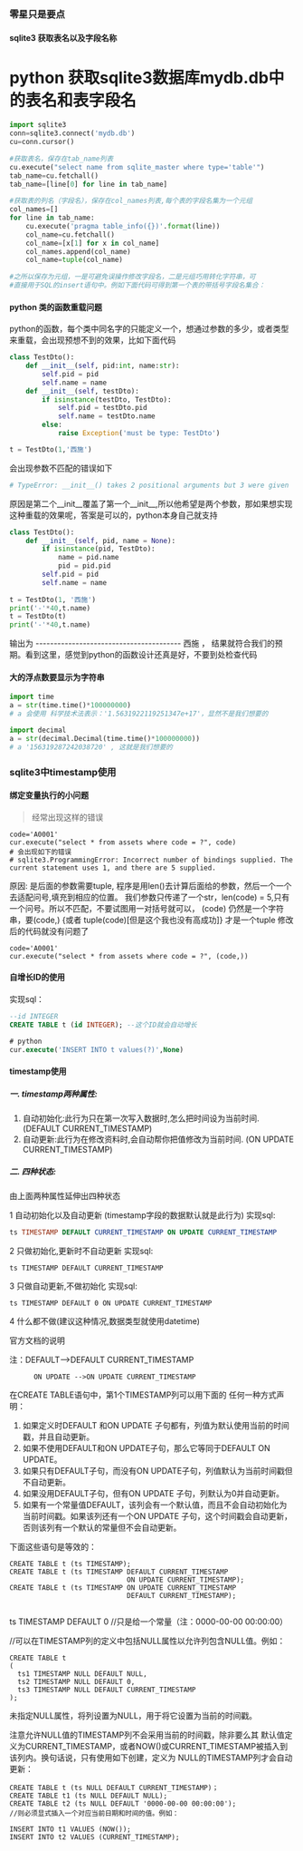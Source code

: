 ### 零星只是要点
#### sqlite3 获取表名以及字段名称

# python 获取sqlite3数据库mydb.db中的表名和表字段名
```python
import sqlite3
conn=sqlite3.connect('mydb.db')
cu=conn.cursor()
 
#获取表名，保存在tab_name列表
cu.execute("select name from sqlite_master where type='table'")
tab_name=cu.fetchall()
tab_name=[line[0] for line in tab_name]
 
#获取表的列名（字段名），保存在col_names列表,每个表的字段名集为一个元组
col_names=[]
for line in tab_name:
    cu.execute('pragma table_info({})'.format(line))
    col_name=cu.fetchall()
    col_name=[x[1] for x in col_name]
    col_names.append(col_name)
    col_name=tuple(col_name)
 
#之所以保存为元组，一是可避免误操作修改字段名，二是元组巧用转化字符串，可
#直接用于SQL的insert语句中。例如下面代码可得到第一个表的带括号字段名集合：

```

#### python 类的函数重载问题
python的函数，每个类中同名字的只能定义一个，想通过参数的多少，或者类型来重载，会出现预想不到的效果，比如下面代码
```python
class TestDto():
    def __init__(self, pid:int, name:str):
        self.pid = pid
        self.name = name
    def __init__(self, testDto):
        if isinstance(testDto, TestDto):
            self.pid = testDto.pid
            self.name = testDto.name
        else:
            raise Exception('must be type: TestDto')

t = TestDto(1,'西施')
```
会出现参数不匹配的错误如下
```python
# TypeError: __init__() takes 2 positional arguments but 3 were given
```
原因是第二个__init__覆盖了第一个__init__,所以他希望是两个参数，那如果想实现这种重载的效果呢，答案是可以的，python本身自己就支持
```python
class TestDto():
    def __init__(self, pid, name = None):
        if isinstance(pid, TestDto):
            name = pid.name
            pid = pid.pid
        self.pid = pid
        self.name = name
        
t = TestDto(1, '西施')
print('-'*40,t.name)
t = TestDto(t)
print('-'*40,t.name)
```
输出为 ---------------------------------------- 西施 ，
结果就符合我们的预期。看到这里，感觉到python的函数设计还真是好，不要到处检查代码
#### 大的浮点数要显示为字符串
```python
import time
a = str(time.time()*100000000)
# a 会使用 科学技术法表示：'1.5631922119251347e+17'，显然不是我们想要的

import decimal
a = str(decimal.Decimal(time.time()*100000000))
# a '156319287242038720' , 这就是我们想要的
```

### sqlite3中timestamp使用
#### **绑定变量执行的小问题**
> 经常出现这样的错误

```path
code='A0001'
cur.execute("select * from assets where code = ?", code)
# 会出现如下的错误
# sqlite3.ProgrammingError: Incorrect number of bindings supplied. The current statement uses 1, and there are 5 supplied.
```
原因: 是后面的参数需要tuple, 程序是用len()去计算后面给的参数，然后一个一个去适配问号,填充到相应的位置。
我们参数只传递了一个str，len(code) = 5,只有一个问号。所以不匹配，不要试图用一对括号就可以，
(code) 仍然是一个字符串，要(code,) {或者 tuple(code)[但是这个我也没有高成功]} 才是一个tuple
修改后的代码就没有问题了

```pathon
code='A0001'
cur.execute("select * from assets where code = ?", (code,))
```

#### 自增长ID的使用
实现sql：
```sql
--id INTEGER
CREATE TABLE t (id INTEGER); --这个ID就会自动增长

# python
cur.execute('INSERT INTO t values(?)',None)
```
#### timestamp使用
##### 一. timestamp两种属性:

1. 自动初始化:此行为只在第一次写入数据时,怎么把时间设为当前时间. (DEFAULT CURRENT_TIMESTAMP)
2. 自动更新:此行为在修改资料时,会自动帮你把值修改为当前时间. (ON UPDATE CURRENT_TIMESTAMP)

##### 二. 四种状态:
由上面两种属性延伸出四种状态

1 自动初始化以及自动更新 (timestamp字段的数据默认就是此行为)
实现sql: 
```SQL
ts TIMESTAMP DEFAULT CURRENT_TIMESTAMP ON UPDATE CURRENT_TIMESTAMP
```
2 只做初始化,更新时不自动更新
实现sql: 
```
ts TIMESTAMP DEFAULT CURRENT_TIMESTAMP
```
3 只做自动更新,不做初始化
实现sql: 
```
ts TIMESTAMP DEFAULT 0 ON UPDATE CURRENT_TIMESTAMP
```
4 什么都不做(建议这种情况,数据类型就使用datetime)

官方文档的说明

注：DEFAULT-->DEFAULT CURRENT_TIMESTAMP
```
      ON UPDATE -->ON UPDATE CURRENT_TIMESTAMP
```

在CREATE TABLE语句中，第1个TIMESTAMP列可以用下面的 任何一种方式声明：

1. 如果定义时DEFAULT 和ON UPDATE 子句都有，列值为默认使用当前的时间戳，并且自动更新。
2. 如果不使用DEFAULT和ON UPDATE子句，那么它等同于DEFAULT ON UPDATE。
3. 如果只有DEFAULT子句，而没有ON UPDATE子句，列值默认为当前时间戳但不自动更新。
4. 如果没用DEFAULT子句，但有ON UPDATE 子句，列默认为0并自动更新。
5. 如果有一个常量值DEFAULT，该列会有一个默认值，而且不会自动初始化为当前时间戳。如果该列还有一个ON UPDATE 子句，这个时间戳会自动更新，否则该列有一个默认的常量但不会自动更新。


下面这些语句是等效的：
```
CREATE TABLE t (ts TIMESTAMP);
CREATE TABLE t (ts TIMESTAMP DEFAULT CURRENT_TIMESTAMP
                             ON UPDATE CURRENT_TIMESTAMP);
CREATE TABLE t (ts TIMESTAMP ON UPDATE CURRENT_TIMESTAMP
                             DEFAULT CURRENT_TIMESTAMP);
 
```
ts TIMESTAMP DEFAULT 0 //只是给一个常量（注：0000-00-00 00:00:00）

//可以在TIMESTAMP列的定义中包括NULL属性以允许列包含NULL值。例如：
```
CREATE TABLE t
(
  ts1 TIMESTAMP NULL DEFAULT NULL,
  ts2 TIMESTAMP NULL DEFAULT 0,
  ts3 TIMESTAMP NULL DEFAULT CURRENT_TIMESTAMP
);
```
未指定NULL属性，将列设置为NULL，用于将它设置为当前的时间戳。

注意允许NULL值的TIMESTAMP列不会采用当前的时间戳，除非要么其 默认值定义为CURRENT_TIMESTAMP，或者NOW()或CURRENT_TIMESTAMP被插入到该列内。换句话说，只有使用如下创建，定义为 NULL的TIMESTAMP列才会自动更新：

```
CREATE TABLE t (ts NULL DEFAULT CURRENT_TIMESTAMP)；
CREATE TABLE t1 (ts NULL DEFAULT NULL);
CREATE TABLE t2 (ts NULL DEFAULT '0000-00-00 00:00:00');
//则必须显式插入一个对应当前日期和时间的值。例如：

INSERT INTO t1 VALUES (NOW());
INSERT INTO t2 VALUES (CURRENT_TIMESTAMP);
```